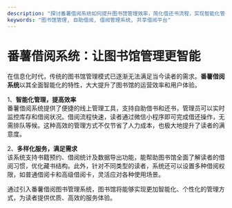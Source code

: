 ```yaml
---
description: "探讨番薯借阅系统如何提升图书馆管理效率，简化借还书流程，实现智能化管理。"
keywords: "图书馆管理, 自助借阅, 借阅管理系统, 共享借阅平台"
---
```

# 番薯借阅系统：让图书馆管理更智能

在信息化时代，传统的图书馆管理模式已逐渐无法满足当今读者的需求。**番薯借阅系统**以其全面智能化的特性，大大提升了图书馆的运营效率和用户体验。

1、**智能化管理，提高效率**  
番薯借阅系统提供了便捷的线上管理工具，支持自助借书和还书，管理员可以实时监控库存和借阅状况。借阅流程快速，读者通过微信小程序即可完成借还操作，无需排队等候。这种高效的管理方式不仅节省了人力成本，也极大地提升了读者的满意度。

2、**多样化服务，满足需求**  
该系统支持书籍预约、借阅统计及数据导出功能，能帮助图书馆全面了解读者的借阅习惯，优化藏书结构。此外，针对不同类型的读者，系统还可以设置多种借阅权限，如普通借阅卡和高级借阅卡，灵活应对各种使用场景。

通过引入番薯借阅图书管理系统，图书馆将能够实现更加智能化、个性化的管理方式，为读者提供优质、高效的服务体验。
